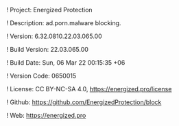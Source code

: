 ! Project: Energized Protection

! Description: ad.porn.malware blocking.

! Version: 6.32.0810.22.03.065.00

! Build Version: 22.03.065.00

! Build Date: Sun, 06 Mar 22 00:15:35 +06

! Version Code: 0650015

! License: CC BY-NC-SA 4.0, https://energized.pro/license

! Github: https://github.com/EnergizedProtection/block

! Web: https://energized.pro

